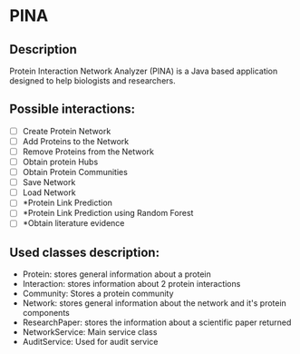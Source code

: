 # PINA

## Description

Protein Interaction Network Analyzer (PINA) is a Java based application designed to help biologists and researchers.

## Possible interactions:

- [ ] Create Protein Network
- [ ] Add Proteins to the Network
- [ ] Remove Proteins from the Network
- [ ] Obtain protein Hubs
- [ ] Obtain Protein Communities
- [ ] Save Network
- [ ] Load Network
- [ ] *Protein Link Prediction
- [ ] *Protein Link Prediction using Random Forest
- [ ] *Obtain literature evidence

## Used classes description:

- Protein: stores general information about a protein
- Interaction: stores information about 2 protein interactions
- Community: Stores a protein community
- Network: stores general information about the network and it's protein components
- ResearchPaper: stores the information about a scientific paper returned
- NetworkService: Main service class
- AuditService: Used for audit service